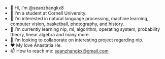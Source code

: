 - 👋 Hi, I’m @seanzhangkx8
- 🏫 I‘m a student at Cornell University.
- 👀 I’m interested in natural language processing, machine learning, computer vision, basketball, photography, and history.
- 🌱 I’m currently learning nlp, ml, algorithm, operating system, probability theory, linear algebra and many more.
- 💞️ I’m looking to collaborate on interesting project regarding nlp.
- ❤️ My love Anastatia He.
- 📫 How to reach me: seanzhangkx@gmail.com
